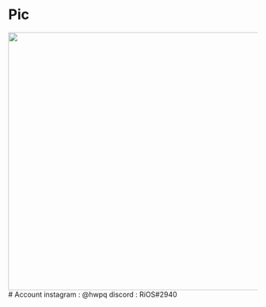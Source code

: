
  # Pic
  <img src="https://e.top4top.io/p_2208qdm141.gif" width="620" height="520" />
  # Account
  instagram : @hwpq
  discord : RiOS#2940

